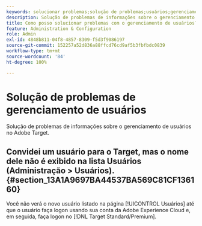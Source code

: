 ```yaml
---
keywords: solucionar problemas;solução de problemas;usuários;gerenciamento de usuários
description: Solução de problemas de informações sobre o gerenciamento de usuários no Adobe Target.
title: Como posso solucionar problemas com o gerenciamento de usuários?
feature: Administration & Configuration
role: Admin
exl-id: 4848b811-04f8-4857-8309-f5d3f9086197
source-git-commit: 152257a52d836a88ffcd76cd9af5b3fbfbdc0839
workflow-type: tm+mt
source-wordcount: '84'
ht-degree: 100%

---
```


# Solução de problemas de gerenciamento de usuários

Solução de problemas de informações sobre o gerenciamento de usuários no Adobe Target.

## Convidei um usuário para o Target, mas o nome dele não é exibido na lista Usuários (Administração > Usuários). {#section_13A1A9697BA44537BA569C81CF136160}

Você não verá o novo usuário listado na página [!UICONTROL Usuários] até que o usuário faça logon usando sua conta da Adobe Experience Cloud e, em seguida, faça logon no [!DNL Target Standard/Premium].
